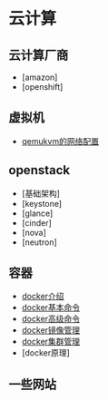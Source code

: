 # 云计算

## 云计算厂商

* [amazon]
* [openshift]

## 虚拟机

* [qemukvm的网络配置](virtualization/qemukvmnet.md)

## openstack

* [基础架构]
* [keystone]
* [glance]
* [cinder]
* [nova]
* [neutron]

## 容器

* [docker介绍](docker/introduction.md)
* [docker基本命令](docker/basic.md)
* [docker高级命令](docker/advanced.md)
* [docker镜像管理](docker/image.md)
* [docker集群管理](docker/cluster.md)
* [docker原理]

## 一些网站



